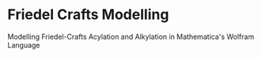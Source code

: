 # Friedel Crafts Modelling 
 Modelling Friedel-Crafts Acylation and Alkylation in Mathematica's Wolfram Language
